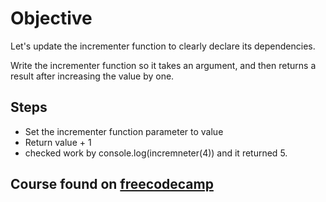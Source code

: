 # Objective
Let's update the incrementer function to clearly declare its dependencies.

Write the incrementer function so it takes an argument, and then returns a result after increasing the value by one.

## Steps
- Set the incrementer function parameter to value
- Return value + 1
- checked work by console.log(incremneter(4)) and it returned 5.

## Course found on [freecodecamp](https://www.freecodecamp.org/learn/javascript-algorithms-and-data-structures/functional-programming/pass-arguments-to-avoid-external-dependence-in-a-function)
